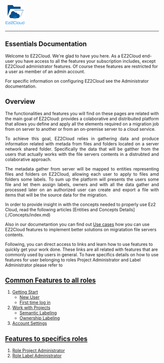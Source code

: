  ![Logo EZ2Cloud](../images/ez2cloud2.png)

<hr>

## Essentials Documentation
Welcome to EZ2Cloud. We're glad to have you here. As a EZ2Cloud end-user you have access to all the features
your subscription includes, except EZ2Cloud administrator features. Of course these features are restricted for a user as member of an admin account.

For specific information on configuring EZ2Cloud see the Administrator documentation.

## Overview
<div style='text-align: justify;'> 
<p>The functionalities and features you will find on these pages are related with the main goal of EZ2Cloud: provides a colaborative and distribuited platform that allows you define and apply all the elements required on a migration job from on server to another or from an on-premise server to a cloud service.</p> 
<p>To achieve this goal, EZ2Cloud relies in gathering data and produce information related with metada from files and folders located on a server network shared folder. Specifically the data that will be gatther from the users that actually works with the file servers contents in a distrubted and colaborative approach.</p>
<p>The metadata gather from server will be mapped to entities representing files and folders on EZ2Cloud, allowing each user to apply to files amd folders some labels. To sum up the platform will presents the users some file and let them assign labels, owners and with all the data gather and processed later on an authorized user can create and export a file with items that will be the source data for the migration.</p>

</div>
In order to provide insight in with the concepts needed to properly use Ez2 Cloud, read the following articles [Entities and Concepts Details](./Concepts/index.md) 


Also in our documetantion you can find out [Use cases](./UserCases/index.md) how you can use EZ2Cloud features to implement better solutions on migratation file servers contents.

Following, you can direct access to links and learn how to use features to quickly get your work done. These links are all related with features that are commonly used by users in general. To have specifics details on how to use features for user belonging to roles Project Administrator and Label Administrator please refer to 
## [Common Features to all roles ](./CommonFeatures/index.md) 
1. [Getting Start](./CommonFeatures/index.md)
     * [New User](./CommonFeatures/newuser.md)
     * [First time log in](./CommonFeatures/firsttimelogin.md)
2. [Work with Projects](./projects/colab.md)
     * [Semantic Labeling](./projects/assignlabel.md)
     * [Ownership Labeling](./projects/assignowner.md)
3. [Account Settings](./CommonFeatures/accountsettings.md)

## [Features to specifics roles](./Rolebased/index.md) 

1. [Role Project Administrator](./Rolebased/projectadmin.md)     
2. [Role Label Administrator](./Rolebased/labeladmin.md)     



